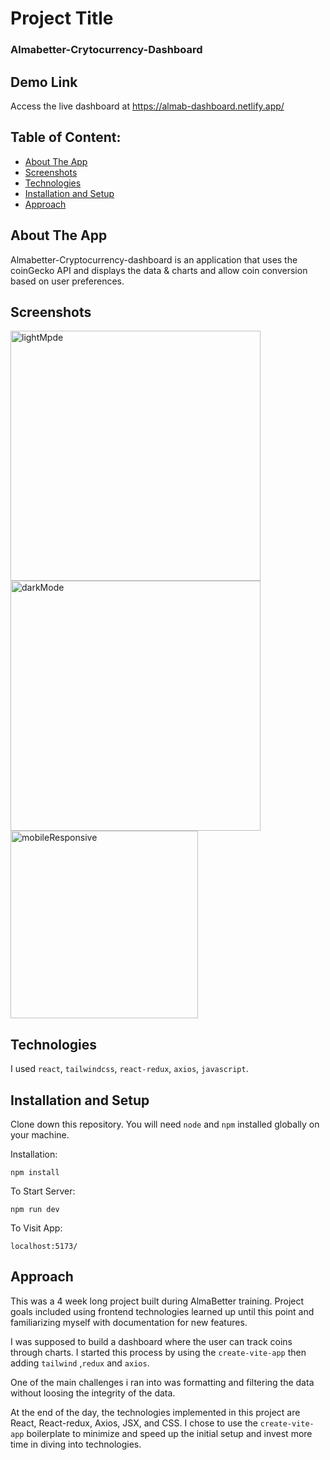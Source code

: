 # Project Title

### Almabetter-Crytocurrency-Dashboard

## Demo Link

Access the live dashboard at https://almab-dashboard.netlify.app/

## Table of Content:

- [About The App](#about-the-app)
- [Screenshots](#screenshots)
- [Technologies](#technologies)
- [Installation and Setup](#installation-and-setup)
- [Approach](#approach)

## About The App

Almabetter-Cryptocurrency-dashboard is an application that uses the coinGecko API and displays the data & charts and allow coin conversion based on user preferences.

## Screenshots

<img src="https://user-images.githubusercontent.com/37292226/213191342-e3e97251-5fc1-48af-98c8-2b32fd2d827e.png" alt="lightMpde" width="400" >
  <img src="https://user-images.githubusercontent.com/37292226/213191356-47781ea4-1193-4fd2-ae2d-458f23189d3f.PNG" alt="darkMode" width="400" >
 <img src="https://user-images.githubusercontent.com/37292226/213191359-94963288-af72-460a-9ee1-7f5bf11ad17d.PNG" alt="mobileResponsive" width="300">
 
## Technologies

I used `react`, `tailwindcss`, `react-redux`, `axios`, `javascript`.

## Installation and Setup

Clone down this repository. You will need `node` and `npm` installed globally on your machine.

Installation:

`npm install`

To Start Server:

`npm run dev`

To Visit App:

`localhost:5173/`

## Approach

This was a 4 week long project built during AlmaBetter training. Project goals included using frontend technologies learned up until this point and familiarizing myself with documentation for new features.

I was supposed to build a dashboard where the user can track coins through charts. I started this process by using the `create-vite-app` then adding `tailwind` ,`redux` and `axios`.

One of the main challenges i ran into was formatting and filtering the data without loosing the integrity of the data.

At the end of the day, the technologies implemented in this project are React, React-redux, Axios, JSX, and CSS. I chose to use the `create-vite-app` boilerplate to minimize and speed up the initial setup and invest more time in diving into technologies.
